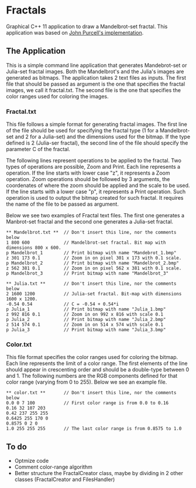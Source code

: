 # Fractals
Graphical C++ 11 application to draw a Mandelbrot-set fractal. This application was based on [John Purcell's implementation](https://github.com/caveofprogramming).

## The Application
This is a simple command line application that generates Mandebrot-set or Julia-set fractal images. Both the Mandelbrot's and the Julia's images are generated as bitmaps. The application takes 2 text files as inputs. The first file that should be passed as argument is the one that specifies the fractal images, we call it fractal.txt. The second file is the one that specifies the color ranges used for coloring the images.

### Fractal.txt
This file follows a simple format for generating fractal images. The first line of the file should be used for specifying the fractal type (1 for a Mandelbrot-set and 2 for a Julia-set) and the dimensions used for the bitmap. If the type defined is 2 (Julia-ser fractal), the second line of the file should specify the parameter C of the fractal.

The following lines represent operations to be applied to the fractal. Two types of operations are possible, Zoom and Print. Each line represents a operation. If the line starts with lower case "z", it represents a Zoom operation. Zoom operations should be followed by 3 arguments, the coordenates of where the zoom should be applied and the scale to be used. If the line starts with a lower case "p", it represents a Print operation. Such operation is used to output the bitmap created for such fractal. It requires the name of the file to be passed as argument.

Below we see two examples of Fractal text files. The first one generates a Manbrot-set fractal and the second one generates a Julia-set fractal.

```
** Mandelbrot.txt **  // Don't insert this line, nor the comments below
1 800 600             // Mandelbrot-set fractal. Bit map with dimensions 800 x 600.
p Mandelbrot_1        // Print bitmap with name "Mandebrot_1.bmp"
z 301 173 0.1         // Zoom in on pixel 301 x 173 with 0.1 scale.
p Mandelbrot_2        // Print bitmap with name "Mandelbrot_2.bmp"
z 562 381 0.1         // Zoom in on pixel 562 x 381 with 0.1 scale.
p Mandelbrot_3        // Print bitmap with name "Mandelbrot_3"
```

```
** Julia.txt **       // Don't insert this line, nor the comments below
2 1600 1200           // Julia-set fractal. Bit-map with dimensions 1600 x 1200.     
-0.54 0.54            // C = -0.54 + 0.54*i
p Julia_1             // Print bitmap with name "Julia_1.bmp"
z 992 816 0.1         // Zoom in on 992 x 816 with scale 0.1
p Julia_2             // Print bitmap with name "Julia_2.bmp"
z 514 574 0.1         // Zoom in on 514 x 574 with scale 0.1        
p Julia_3             // Print bitmap with name "Julia_3.bmp"
```

### Color.txt
This file format specifies the color ranges used for coloring the bitmap. Each line represents the limit of a color range. The first elements of the line should appear in crescenting order and should be a double-type between 0 and 1. The following numbers are the RGB components defined for that color range (varying from 0 to 255). Below we see an example file.

```
** color.txt **       // Don't insert this line, nor the comments below
0.0 0 7 100           // First color range is from 0.0 to 0.16
0.16 32 107 203
0.42 237 255 255
0.6425 255 170 0
0.8575 0 2 0
1.0 255 255 255       // The last color range is from 0.8575 to 1.0
```

## To do
- Optmize code
- Comment color-range algorithm
- Better structure the FractalCreator class, maybe by dividing in 2 other classes (FractalCreator and FilesHandler)
